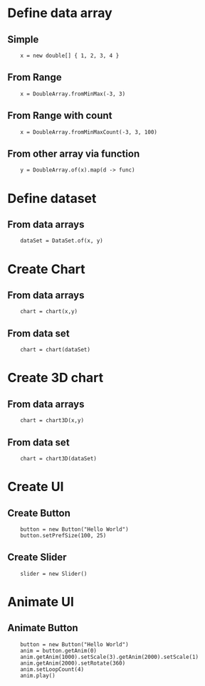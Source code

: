 

# Define data array

## Simple

```
    x = new double[] { 1, 2, 3, 4 }
```

## From Range

```
    x = DoubleArray.fromMinMax(-3, 3)
```

## From Range with count

```
    x = DoubleArray.fromMinMaxCount(-3, 3, 100)
```

## From other array via function

```
    y = DoubleArray.of(x).map(d -> func)
```

# Define dataset

## From data arrays

```
    dataSet = DataSet.of(x, y)
```

# Create Chart

## From data arrays

```
    chart = chart(x,y)
```

## From data set

```
    chart = chart(dataSet)
```

# Create 3D chart

## From data arrays

```
    chart = chart3D(x,y)
```

## From data set

```
    chart = chart3D(dataSet)
```

# Create UI

## Create Button

```
    button = new Button("Hello World")
    button.setPrefSize(100, 25)
```

## Create Slider

```
    slider = new Slider()
```

# Animate UI

## Animate Button

```
    button = new Button("Hello World")
    anim = button.getAnim(0)
    anim.getAnim(1000).setScale(3).getAnim(2000).setScale(1)
    anim.getAnim(2000).setRotate(360)
    anim.setLoopCount(4)
    anim.play()
```

